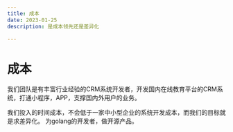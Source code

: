 ```yaml
---
title: 成本
date: 2023-01-25
description: 是成本领先还是差异化

---
```


# 成本

我们团队是有丰富行业经验的CRM系统开发者，开发国内在线教育平台的CRM系统，打通小程序，APP，支撑国内外用户的业务。

我们投入的时间成本，不会低于一家中小型企业的系统开发成本，而我们的目标就是求差异化。
为golang的开发者，做开源产品。